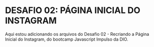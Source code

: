 # DESAFIO 02: PÁGINA INICIAL DO INSTAGRAM
Aqui estou adicionando os arquivos do Desafio 02 - Recriando a Página Inicial do Instagram, do bootcamp Javascript Impulso da DIO.
